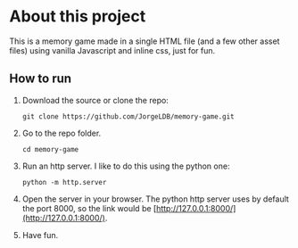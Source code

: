 # About this project
This is a memory game made in a single HTML file (and a few other asset files)
using vanilla Javascript and inline css, just for fun.

## How to run
1. Download the source or clone the repo:

   `git clone https://github.com/JorgeLDB/memory-game.git`

2. Go to the repo folder.

   `cd memory-game`

3. Run an http server. I like to do this using the python one:

   `python -m http.server`

4. Open the server in your browser. The python http server uses by default the
   port 8000, so the link would be
   [http://127.0.0.1:8000/](http://127.0.0.1:8000/).

5. Have fun.
